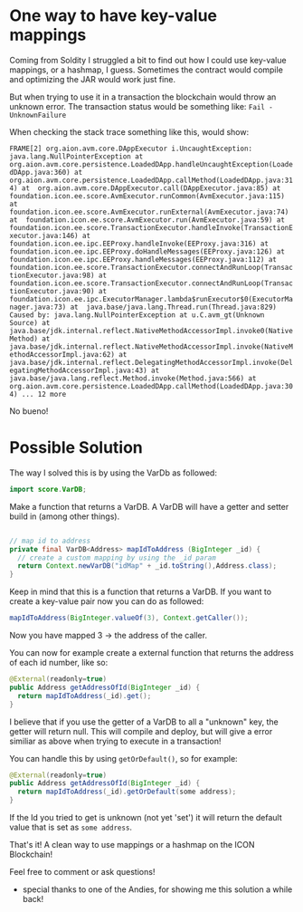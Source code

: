 # One way to have key-value mappings 

Coming from Soldity I struggled a bit to find out how I could use key-value mappings, or a hashmap, I guess. Sometimes the contract would compile and optimizing 
the JAR would work just fine. 

But when trying to use it in a transaction the blockchain would throw an unknown error. The transaction status would be something like:
`Fail - UnknownFailure`

When checking the stack trace something like this, would show:

`FRAME[2] org.aion.avm.core.DAppExecutor i.UncaughtException: java.lang.NullPointerException at 
org.aion.avm.core.persistence.LoadedDApp.handleUncaughtException(LoadedDApp.java:360) at 
org.aion.avm.core.persistence.LoadedDApp.callMethod(LoadedDApp.java:314) at 
org.aion.avm.core.DAppExecutor.call(DAppExecutor.java:85) at 
foundation.icon.ee.score.AvmExecutor.runCommon(AvmExecutor.java:115) at 
foundation.icon.ee.score.AvmExecutor.runExternal(AvmExecutor.java:74) at 
foundation.icon.ee.score.AvmExecutor.run(AvmExecutor.java:59) at 
foundation.icon.ee.score.TransactionExecutor.handleInvoke(TransactionExecutor.java:146) at 
foundation.icon.ee.ipc.EEProxy.handleInvoke(EEProxy.java:316) at 
foundation.icon.ee.ipc.EEProxy.doHandleMessages(EEProxy.java:126) at 
foundation.icon.ee.ipc.EEProxy.handleMessages(EEProxy.java:112) at 
foundation.icon.ee.score.TransactionExecutor.connectAndRunLoop(TransactionExecutor.java:98) at 
foundation.icon.ee.score.TransactionExecutor.connectAndRunLoop(TransactionExecutor.java:90) at 
foundation.icon.ee.ipc.ExecutorManager.lambda$runExecutor$0(ExecutorManager.java:73) at 
java.base/java.lang.Thread.run(Thread.java:829) Caused by: java.lang.NullPointerException at u.C.avm_gt(Unknown Source) at 
java.base/jdk.internal.reflect.NativeMethodAccessorImpl.invoke0(Native Method) at 
java.base/jdk.internal.reflect.NativeMethodAccessorImpl.invoke(NativeMethodAccessorImpl.java:62) at 
java.base/jdk.internal.reflect.DelegatingMethodAccessorImpl.invoke(DelegatingMethodAccessorImpl.java:43) at 
java.base/java.lang.reflect.Method.invoke(Method.java:566) at 
org.aion.avm.core.persistence.LoadedDApp.callMethod(LoadedDApp.java:304) ... 12 more`

No bueno!

# Possible Solution

The way I solved this is by using the VarDb as followed:

```java
import score.VarDB;
```


Make a function that returns a VarDB. A VarDB will have a getter and setter build in (among other things). 


```java

// map id to address
private final VarDB<Address> mapIdToAddress (BigInteger _id) {
  // create a custom mapping by using the _id param
  return Context.newVarDB("idMap" + _id.toString(),Address.class);
}

```

Keep in mind that this is a function that returns a VarDB. If you want to create a key-value pair now you can do as followed:

```java
mapIdToAddress(BigInteger.valueOf(3), Context.getCaller());
```

Now you have mapped 3 -> the address of the caller.

You can now for example create a external function that returns the address of each id number, like so:

```java
@External(readonly=true)
public Address getAddressOfId(BigInteger _id) {
  return mapIdToAddress(_id).get();
}  
```

I believe that if you use the getter of a VarDB to all a "unknown" key, the getter will return null. 
This will compile and deploy, but will give a error similiar as above when trying to execute in a transaction!

You can handle this by using `getOrDefault()`, so for example:

```java
@External(readonly=true)
public Address getAddressOfId(BigInteger _id) {
  return mapIdToAddress(_id).getOrDefault(some address);
}  
```

If the Id you tried to get is unknown (not yet 'set') it will return the default value that is set as `some address`.


That's it! A clean way to use mappings or a hashmap on the ICON Blockchain!

Feel free to comment or ask questions!

* special thanks to one of the Andies, for showing me this solution a while back!
